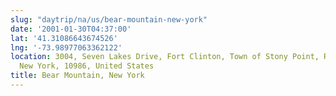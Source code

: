 ```yaml
---
slug: "daytrip/na/us/bear-mountain-new-york"
date: '2001-01-30T04:37:00'
lat: '41.31086643674526'
lng: '-73.98977063362122'
location: 3004, Seven Lakes Drive, Fort Clinton, Town of Stony Point, Rockland County,
  New York, 10986, United States
title: Bear Mountain, New York
---
```



